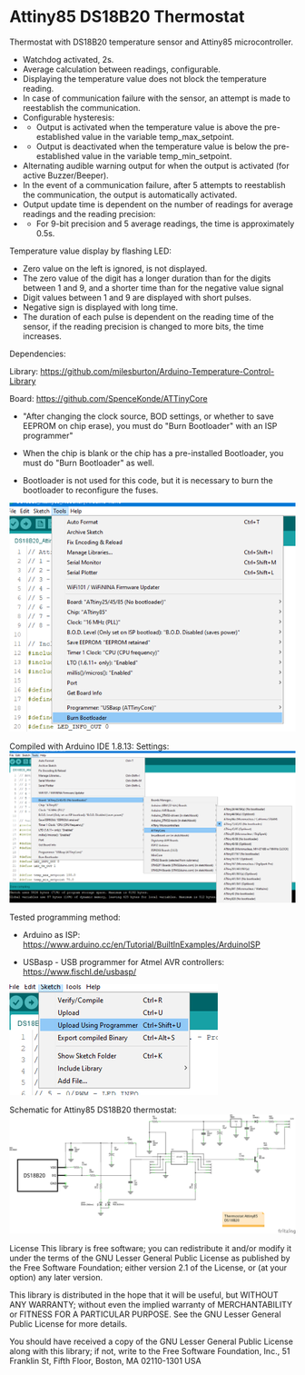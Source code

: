 # Attiny85 DS18B20 Thermostat
Thermostat with DS18B20 temperature sensor and Attiny85 microcontroller.
- Watchdog activated, 2s.
- Average calculation between readings, configurable.
- Displaying the temperature value does not block the temperature reading.
- In case of communication failure with the sensor, an attempt is made to reestablish the communication.
- Configurable hysteresis:
- - Output is activated when the temperature value is above the pre-established value in the variable temp_max_setpoint.
- - Output is deactivated when the temperature value is below the pre-established value in the variable temp_min_setpoint.
- Alternating audible warning output for when the output is activated (for active Buzzer/Beeper).
- In the event of a communication failure, after 5 attempts to reestablish the communication, the output is automatically activated.
- Output update time is dependent on the number of readings for average readings and the reading precision:
- - For 9-bit precision and 5 average readings, the time is approximately 0.5s.

Temperature value display by flashing LED:
- Zero value on the left is ignored, is not displayed.
- The zero value of the digit has a longer duration than for the digits between 1 and 9, and a shorter time than for the negative value signal
- Digit values between 1 and 9 are displayed with short pulses.
- Negative sign is displayed with long time.
- The duration of each pulse is dependent on the reading time of the sensor, if the reading precision is changed to more bits, the time increases.


Dependencies:

Library:
https://github.com/milesburton/Arduino-Temperature-Control-Library

Board:
https://github.com/SpenceKonde/ATTinyCore

- "After changing the clock source, BOD settings, or whether to save EEPROM on chip erase), you must do "Burn Bootloader" with an ISP programmer"

- When the chip is blank or the chip has a pre-installed Bootloader, you must do "Burn Bootloader" as well.

- Bootloader is not used for this code, but it is necessary to burn the bootloader to reconfigure the fuses.

![alt text](https://github.com/rtek1000/Attiny85_DS18B20_thermostat/blob/main/Burn%20Bootloader.png?raw=true)


Compiled with Arduino IDE 1.8.13:
Settings:
![alt text](https://github.com/rtek1000/Attiny85_DS18B20_thermostat/blob/main/IDE%20settings.png?raw=true)


Tested programming method:
- Arduino as ISP: https://www.arduino.cc/en/Tutorial/BuiltInExamples/ArduinoISP

- USBasp - USB programmer for Atmel AVR controllers: https://www.fischl.de/usbasp/

![alt text](https://github.com/rtek1000/Attiny85_DS18B20_thermostat/blob/main/Upload_Prog.png?raw=true)

Schematic for Attiny85 DS18B20 thermostat:
![alt text](https://github.com/rtek1000/Attiny85_DS18B20_thermostat/blob/main/Attiny_DS18B20_schem.png?raw=true)


License
This library is free software; you can redistribute it and/or modify it under the terms of the GNU Lesser General Public License as published by the Free Software Foundation; either version 2.1 of the License, or (at your option) any later version.

This library is distributed in the hope that it will be useful, but WITHOUT ANY WARRANTY; without even the implied warranty of MERCHANTABILITY or FITNESS FOR A PARTICULAR PURPOSE. See the GNU Lesser General Public License for more details.

You should have received a copy of the GNU Lesser General Public License along with this library; if not, write to the Free Software Foundation, Inc., 51 Franklin St, Fifth Floor, Boston, MA 02110-1301 USA
